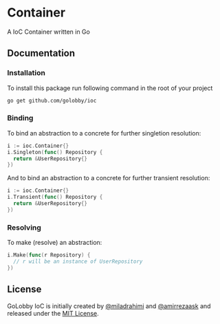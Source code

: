 # Container
A IoC Container written in Go

## Documentation

### Installation
To install this package run following command in the root of your project

```bash
go get github.com/golobby/ioc
```

### Binding
To bind an abstraction to a concrete for further singletion resolution:

```go
i := ioc.Container{}
i.Singleton(func() Repository {
  return &UserRepository{}
})
```
And to bind an abstraction to a concrete for further transient resolution:

```go
i := ioc.Container{}
i.Transient(func() Repository {
  return &UserRepository{}
})
```

### Resolving

To make (resolve) an abstraction:

```go
i.Make(func(r Repository) {
  // r will be an instance of UserRepository
})
```

## License

GoLobby IoC is initially created by [@miladrahimi](https://github.com/miladrahimi) and [@amirrezaask](https://github.com/amirrezaask) and released under the [MIT License](http://opensource.org/licenses/mit-license.php).
